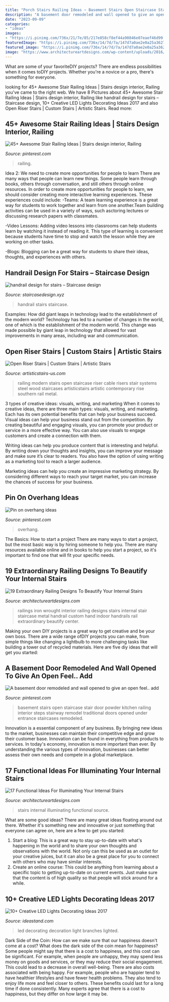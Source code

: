 ```yaml
---
title: "Porch Stairs Railing Ideas ~ Basement Stairs Open Staircase Stair Door Powder Kitchen Railing Interior Steps Stairway Remodel Traditional Doors Opened Under Entrance Staircases Remodeled"
description: "A basement door remodeled and wall opened to give an open feel.. add"
date: "2023-09-09"
categories:
- "ideas"
images:
- "https://i.pinimg.com/736x/21/7e/85/217e858cf8ef44a90846e07eaef46d99.jpg"
featuredImage: "https://i.pinimg.com/736x/14/7d/7a/147d7a0ae2e0a25a362739f907131cca.jpg"
featured_image: "https://i.pinimg.com/736x/14/7d/7a/147d7a0ae2e0a25a362739f907131cca.jpg"
image: "https://www.architectureartdesigns.com/wp-content/uploads/2016/10/3-1.jpg"
---
```



What are some of your favoriteDIY projects?
There are endless possibilities when it comes toDIY projects. Whether you're a novice or a pro, there's something for everyone.

	

		
looking for 45+ Awesome Stair Railing Ideas | Stairs design interior, Railing you've came to the right web. We have 8 Pictures about 45+ Awesome Stair Railing Ideas | Stairs design interior, Railing like handrail design for stairs – Staircase design, 10+ Creative LED Lights Decorating Ideas 2017 and also Open Riser Stairs | Custom Stairs | Artistic Stairs. Read more:
		
    
## 45+ Awesome Stair Railing Ideas | Stairs Design Interior, Railing

<img loading=lazy src="https://i.pinimg.com/736x/14/7d/7a/147d7a0ae2e0a25a362739f907131cca.jpg" onerror="this.onerror=null;this.src='https://tse4.mm.bing.net/th?id=OIP.6kOeRFOQx2v7pPO8AgsK8AHaKn&amp;pid=15.1';" alt="45+ Awesome Stair Railing Ideas | Stairs design interior, Railing">

_Source: pinterest.com_

>railing. 

	

Idea 2: We need to create more opportunities for people to learn
There are many ways that people can learn new things. Some people learn through books, others through conversation, and still others through online resources. In order to create more opportunities for people to learn, we should consider creating more interactive learning experiences. These experiences could include:
-Teams: A team learning experience is a great way for students to work together and learn from one another.Team building activities can be used in a variety of ways, such asctoring lectures or discussing research papers with classmates.

-Video Lessons: Adding video lessons into classrooms can help students learn by watching it instead of reading it. This type of learning is convenient because students have time to stop and watch the lesson while they are working on other tasks.

-Blogs: Blogging can be a great way for students to share their ideas, thoughts, and experiences with others.

    
## Handrail Design For Stairs – Staircase Design

<img loading=lazy src="http://staircasedesign.xyz/wp-content/uploads/2017/05/handrail-design-for-stairs_0.jpg" onerror="this.onerror=null;this.src='https://tse3.mm.bing.net/th?id=OIP.kV_jGT0xXFqDs0SxUf1ggAHaK4&amp;pid=15.1';" alt="handrail design for stairs – Staircase design">

_Source: staircasedesign.xyz_

>handrail stairs staircase. 

	

Examples: How did giant leaps in technology lead to the establishment of the modern world?
Technology has led to a number of changes in the world, one of which is the establishment of the modern world. This change was made possible by giant leap in technology that allowed for vast improvements in many areas, including war and communication.

    
## Open Riser Stairs | Custom Stairs | Artistic Stairs

<img loading=lazy src="http://artisticstairs-us.com/wp-content/uploads/2015/11/DSCF1121-Edit-e1446587040747.jpg" onerror="this.onerror=null;this.src='https://tse1.mm.bing.net/th?id=OIP.T1Vl-5OdhGQE169_XBVnJgHaLH&amp;pid=15.1';" alt="Open Riser Stairs | Custom Stairs | Artistic Stairs">

_Source: artisticstairs-us.com_

>railing modern stairs open staircase riser cable risers stair systems steel wood staircases artisticstairs artistic contemporary rise southern rail metal. 

	

3 types of creative ideas: visuals, writing, and marketing
When it comes to creative ideas, there are three main types: visuals, writing, and marketing. Each has its own potential benefits that can help your business succeed.
Visual ideas can help your business stand out from the competition. By creating beautiful and engaging visuals, you can promote your product or service in a more effective way. You can also use visuals to engage customers and create a connection with them.

Writing ideas can help you produce content that is interesting and helpful. By writing down your thoughts and insights, you can improve your message and make sure it’s clear to readers. You also have the option of using writing as a marketing tool to reach a larger audience.

Marketing ideas can help you create an impressive marketing strategy. By considering different ways to reach your target market, you can increase the chances of success for your business.

    
## Pin On Overhang Ideas

<img loading=lazy src="https://i.pinimg.com/736x/21/7e/85/217e858cf8ef44a90846e07eaef46d99.jpg" onerror="this.onerror=null;this.src='https://tse4.mm.bing.net/th?id=OIP.qc9lGfVEsmUDQ81sj8Fj_AHaJ3&amp;pid=15.1';" alt="Pin on overhang ideas">

_Source: pinterest.com_

>overhang. 

	

The Basics: How to start a project
There are many ways to start a project, but the most basic way is by hiring someone to help you. There are many resources available online and in books to help you start a project, so it's important to find one that will fit your specific needs.

    
## 19 Extraordinary Railing Designs To Beautify Your Internal Stairs

<img loading=lazy src="https://www.architectureartdesigns.com/wp-content/uploads/2016/10/1-10-630x475.jpg" onerror="this.onerror=null;this.src='https://tse2.mm.bing.net/th?id=OIP.YAK4NpLwVh1cEWd9GPUehAHaFl&amp;pid=15.1';" alt="19 Extraordinary Railing Designs To Beautify Your Internal Stairs">

_Source: architectureartdesigns.com_

>railings iron wrought interior railing designs stairs internal stair staircase metal handrail custom hand indoor handrails rail extraordinary beautify center. 

	

Making your own DIY projects is a great way to get creative and be your own boss. There are a wide range ofDIY projects you can make, from simple things like changing a lightbulb to more challenging tasks like building a tower out of recycled materials. Here are five diy ideas that will get you started: 

    
## A Basement Door Remodeled And Wall Opened To Give An Open Feel.. Add

<img loading=lazy src="https://s-media-cache-ak0.pinimg.com/736x/9c/c4/59/9cc459ff85f707e7e1aa6ddb34eb906f--open-basement-stairs-bathroom-under-stairs.jpg" onerror="this.onerror=null;this.src='https://tse2.mm.bing.net/th?id=OIP.bc9aLZjLwXNyvUEm_s4WBAAAAA&amp;pid=15.1';" alt="A basement door remodeled and wall opened to give an open feel.. add">

_Source: pinterest.com_

>basement stairs open staircase stair door powder kitchen railing interior steps stairway remodel traditional doors opened under entrance staircases remodeled. 

	

Innovation is a essential component of any business. By bringing new ideas to the market, businesses can maintain their competitive edge and grow their customer base. Innovation can be found in everything from products to services. In today's economy, innovation is more important than ever. By understanding the various types of innovation, businesses can better assess their own needs and compete in a global marketplace.

    
## 17 Functional Ideas For Illuminating Your Internal Stairs

<img loading=lazy src="https://www.architectureartdesigns.com/wp-content/uploads/2016/10/3-1.jpg" onerror="this.onerror=null;this.src='https://tse1.mm.bing.net/th?id=OIP.O7allvvQ4j5LIZXSThOCggAAAA&amp;pid=15.1';" alt="17 Functional Ideas For Illuminating Your Internal Stairs">

_Source: architectureartdesigns.com_

>stairs internal illuminating functional source. 

	

What are some good ideas?
There are many great ideas floating around out there. Whether it's something new and innovative or just something that everyone can agree on, here are a few to get you started: 
1. Start a blog: This is a great way to stay up-to-date with what's happening in the world and to share your own thoughts and observations with the world. Not only can this be used as an outlet for your creative juices, but it can also be a great place for you to connect with others who may have similar interests. 
2. Create an online course: This could be anything from learning about a specific topic to getting up-to-date on current events. Just make sure that the content is of high quality so that people will stick around for a while. 

    
## 10+ Creative LED Lights Decorating Ideas 2017

<img loading=lazy src="https://ideastand.com/wp-content/uploads/2014/08/led-light-decorating/8-led-lighted-branches-decoration.jpg" onerror="this.onerror=null;this.src='https://tse3.mm.bing.net/th?id=OIP.PJRQEbxl_4ZxtWv_TcYagwHaLH&amp;pid=15.1';" alt="10+ Creative LED Lights Decorating Ideas 2017">

_Source: ideastand.com_

>led decorating decoration light branches lighted. 

	

Dark Side of the Coin: How can we make sure that our happiness doesn't come at a cost?
What does the dark side of the coin mean for happiness?
Some people might say that there is a cost to happiness, and this cost can be significant. For example, when people are unhappy, they may spend less money on goods and services, or they may reduce their social engagement. This could lead to a decrease in overall well-being.
There are also costs associated with being happy. For example, people who are happier tend to have healthier lifestyles and have fewer health problems. They also tend to enjoy life more and feel closer to others. These benefits could last for a long time if done consistently.
Many experts agree that there is a cost to happiness, but they differ on how large it may be.

